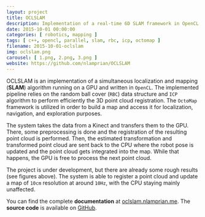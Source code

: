 ```yaml
---
layout: project
title: OCLSLAM
description: Implementation of a real-time 6D SLAM framework in OpenCL
date: 2015-10-01 00:00:00
categories: [ robotics, mapping ]
tags: [ c++, opencl, parallel, slam, rbc, icp, octomap ]
filename: 2015-10-01-oclslam
img: oclslam.png
carousel: [ 1.png, 2.png, 3.png ]
website: https://github.com/nlamprian/OCLSLAM
---
```


OCLSLAM is an implementation of a simultaneous localization and mapping (**SLAM**) algorithm running on a GPU and written in `OpenCL`. The implemented pipeline relies on the random ball cover (`RBC`) data structure and `ICP` algorithm to perform efficiently the 3D point cloud registration. The `OctoMap` framework is utilized in order to build a map and access it for localization, navigation, and exploration purposes.

The system takes the data from a Kinect and transfers them to the GPU. There, some preprocessing is done and the registration of the resulting point cloud is performed. Then, the estimated transformation and transformed point cloud are sent back to the CPU where the robot pose is updated and the point cloud gets integrated into the map. While that happens, the GPU is free to process the next point cloud.

The project is under development, but there are already some rough results (see figures above). The system is able to register a point cloud and update a map of `10cm` resolution at around `10Hz`, with the CPU staying mainly unaffected.

You can find the complete **documentation** at [oclslam.nlamprian.me](http://oclslam.nlamprian.me/). The **source code** is available on [GitHub](https://github.com/nlamprian/OCLSLAM).
